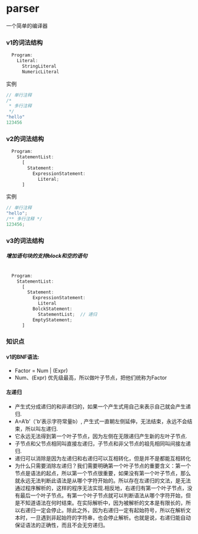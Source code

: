 # parser
一个简单的编译器


### v1的词法结构
```javascript
  Program:
    Literal:
      StringLiteral
      NumericLiteral
```
实例
```javascript
// 单行注释
/*
 * 多行注释
 */
"hello"
123456
```

### v2的词法结构
```javascript
  Program:
    StatementList:
      [
        Statement:
          ExpressionStatement:
            Literal;
      ]
```
实例
```javascript
// 单行注释
"hello";
/** 多行注释 */
123456;
```

### v3的词法结构
##### 增加语句块的支持block和空的语句
```javascript

  Program:
    StatementList:
      [
        Statement: 
          ExpressionStatement:
            Literal
          BolckStatement:
            StatementList;  // 递归
          EmptyStatement;
      ]
```

### 知识点
#### v1的BNF语法:
- Factor = Num | (Expr)
- Num、(Expr) 优先级最高，所以做叶子节点，把他们统称为Factor


#### 左递归
- 产生式分成递归的和非递归的，如果一个产生式用自己来表示自己就会产生递归.
- A=A’b’（'b’表示字符常量b）, 产生式一直朝左侧延伸，无法结束，永远不会结束，所以叫左递归.
- 它永远无法得到第一个叶子节点，因为左侧在无限递归产生新的左叶子节点.
- 子节点和父节点相同叫直接左递归，子节点和非父节点的祖先相同叫间接左递归.
- 递归可以消除是因为左递归和右递归可以互相转化，但是并不是都能互相转化
- 为什么只需要消除左递归？我们需要明确第一个叶子节点的重要含义：第一个节点是语法的起点，所以第一个节点很重要，如果没有第一个叶子节点，那么就永远无法判断此语法是从哪个字符开始的。所以存在左递归的文法，是无法通过程序解析的，这样的程序无法实现.相反地，右递归有第一个叶子节点，没有最后一个叶子节点。有第一个叶子节点就可以判断语法从哪个字符开始，但是不知道语法在何时结束。在实际解析中，因为被解析的文本是有限长的，所以右递归一定会停止。除此之外，因为右递归一定有起始符号，所以在解析文本时，一旦遇到非起始符的字符串，也会停止解析。也就是说，右递归能自动保证语法的正确性，而且不会无穷递归。
